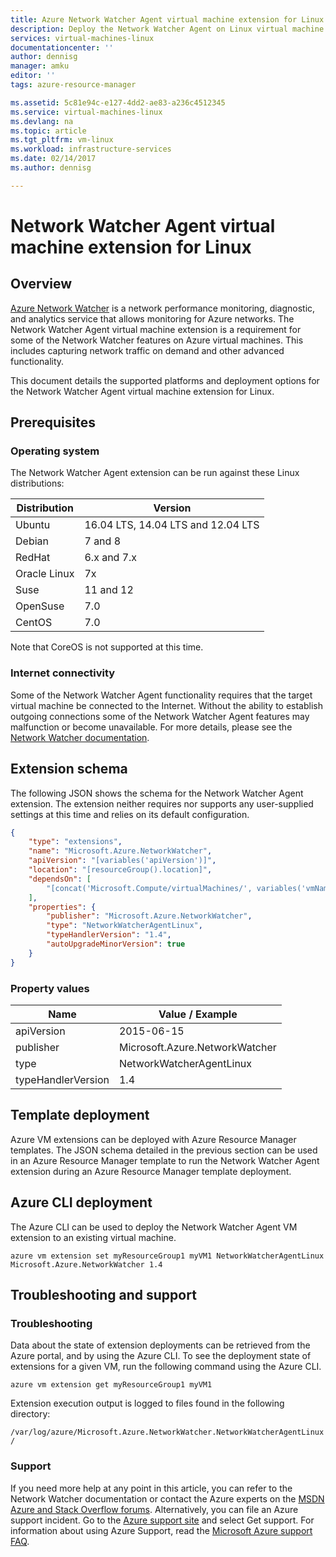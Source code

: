```yaml
---
title: Azure Network Watcher Agent virtual machine extension for Linux | Microsoft Docs
description: Deploy the Network Watcher Agent on Linux virtual machine using a virtual machine extension.
services: virtual-machines-linux
documentationcenter: ''
author: dennisg
manager: amku
editor: ''
tags: azure-resource-manager

ms.assetid: 5c81e94c-e127-4dd2-ae83-a236c4512345
ms.service: virtual-machines-linux
ms.devlang: na
ms.topic: article
ms.tgt_pltfrm: vm-linux
ms.workload: infrastructure-services
ms.date: 02/14/2017
ms.author: dennisg

---
```

# Network Watcher Agent virtual machine extension for Linux

## Overview

[Azure Network Watcher](https://review.docs.microsoft.com/azure/network-watcher/) is a network performance monitoring, diagnostic, and analytics service that allows monitoring for Azure networks. The Network Watcher Agent virtual machine extension is a requirement for some of the Network Watcher features on Azure virtual machines. This includes capturing network traffic on demand and other advanced functionality.

This document details the supported platforms and deployment options for the Network Watcher Agent virtual machine extension for Linux.

## Prerequisites

### Operating system

The Network Watcher Agent extension can be run against these Linux distributions:

| Distribution | Version |
|---|---|
| Ubuntu | 16.04 LTS, 14.04 LTS and 12.04 LTS |
| Debian | 7 and 8 |
| RedHat | 6.x and 7.x |
| Oracle Linux | 7x |
| Suse | 11 and 12 |
| OpenSuse | 7.0 |
| CentOS | 7.0 |

Note that CoreOS is not supported at this time.

### Internet connectivity

Some of the Network Watcher Agent functionality requires that the target virtual machine be connected to the Internet. Without the ability to establish outgoing connections some of the Network Watcher Agent features may malfunction or become unavailable. For more details, please see the [Network Watcher documentation](https://review.docs.microsoft.com/azure/network-watcher/).

## Extension schema

The following JSON shows the schema for the Network Watcher Agent extension. The extension neither requires nor supports any user-supplied settings at this time and relies on its default configuration.

```json
{
    "type": "extensions",
    "name": "Microsoft.Azure.NetworkWatcher",
    "apiVersion": "[variables('apiVersion')]",
    "location": "[resourceGroup().location]",
    "dependsOn": [
        "[concat('Microsoft.Compute/virtualMachines/', variables('vmName'))]"
    ],
    "properties": {
        "publisher": "Microsoft.Azure.NetworkWatcher",
        "type": "NetworkWatcherAgentLinux",
        "typeHandlerVersion": "1.4",
        "autoUpgradeMinorVersion": true
    }
}
```

### Property values

| Name | Value / Example |
| ---- | ---- |
| apiVersion | 2015-06-15 |
| publisher | Microsoft.Azure.NetworkWatcher |
| type | NetworkWatcherAgentLinux |
| typeHandlerVersion | 1.4 |

## Template deployment

Azure VM extensions can be deployed with Azure Resource Manager templates. The JSON schema detailed in the previous section can be used in an Azure Resource Manager template to run the Network Watcher Agent extension during an Azure Resource Manager template deployment.

## Azure CLI deployment

The Azure CLI can be used to deploy the Network Watcher Agent VM extension to an existing virtual machine.

```azurecli
azure vm extension set myResourceGroup1 myVM1 NetworkWatcherAgentLinux Microsoft.Azure.NetworkWatcher 1.4
```

## Troubleshooting and support

### Troubleshooting

Data about the state of extension deployments can be retrieved from the Azure portal, and by using the Azure CLI. To see the deployment state of extensions for a given VM, run the following command using the Azure CLI.

```azurecli
azure vm extension get myResourceGroup1 myVM1
```

Extension execution output is logged to files found in the following directory:

`
/var/log/azure/Microsoft.Azure.NetworkWatcher.NetworkWatcherAgentLinux/
`

### Support

If you need more help at any point in this article, you can refer to the Network Watcher documentation or contact the Azure experts on the [MSDN Azure and Stack Overflow forums](https://azure.microsoft.com/support/forums/). Alternatively, you can file an Azure support incident. Go to the [Azure support site](https://azure.microsoft.com/support/options/) and select Get support. For information about using Azure Support, read the [Microsoft Azure support FAQ](https://azure.microsoft.com/support/faq/).

